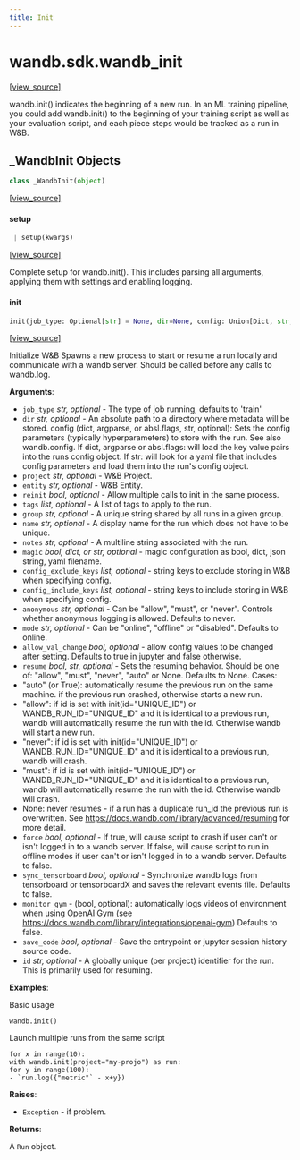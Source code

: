 ```yaml
---
title: Init
---
```


<a name="wandb.sdk.wandb_init"></a>
# wandb.sdk.wandb\_init

[[view_source]](https://github.com/wandb/client/blob/88104ce0f95c9cf58676b249510db7ba56efda09/wandb/sdk/wandb_init.py#L3)

wandb.init() indicates the beginning of a new run. In an ML training pipeline,
you could add wandb.init() to the beginning of your training script as well as
your evaluation script, and each piece steps would be tracked as a run in W&B.

<a name="wandb.sdk.wandb_init._WandbInit"></a>
## \_WandbInit Objects

```python
class _WandbInit(object)
```

[[view_source]](https://github.com/wandb/client/blob/88104ce0f95c9cf58676b249510db7ba56efda09/wandb/sdk/wandb_init.py#L50)

<a name="wandb.sdk.wandb_init._WandbInit.setup"></a>
#### setup

```python
 | setup(kwargs)
```

[[view_source]](https://github.com/wandb/client/blob/88104ce0f95c9cf58676b249510db7ba56efda09/wandb/sdk/wandb_init.py#L62)

Complete setup for wandb.init(). This includes parsing all arguments,
applying them with settings and enabling logging.

<a name="wandb.sdk.wandb_init.init"></a>
#### init

```python
init(job_type: Optional[str] = None, dir=None, config: Union[Dict, str, None] = None, project: Optional[str] = None, entity: Optional[str] = None, reinit: bool = None, tags: Optional[Sequence] = None, group: Optional[str] = None, name: Optional[str] = None, notes: Optional[str] = None, magic: Union[dict, str, bool] = None, config_exclude_keys=None, config_include_keys=None, anonymous: Optional[str] = None, mode: Optional[str] = None, allow_val_change: Optional[bool] = None, resume: Optional[Union[bool, str]] = None, force: Optional[bool] = None, tensorboard=None, sync_tensorboard=None, monitor_gym=None, save_code=None, id=None, settings: Union[Settings, Dict[str, Any], None] = None) -> Union[Run, Dummy]
```

[[view_source]](https://github.com/wandb/client/blob/88104ce0f95c9cf58676b249510db7ba56efda09/wandb/sdk/wandb_init.py#L456)

Initialize W&B
Spawns a new process to start or resume a run locally and communicate with a
wandb server. Should be called before any calls to wandb.log.

**Arguments**:

- `job_type` _str, optional_ - The type of job running, defaults to 'train'
- `dir` _str, optional_ - An absolute path to a directory where metadata will
be stored.
config (dict, argparse, or absl.flags, str, optional):
Sets the config parameters (typically hyperparameters) to store with the
run. See also wandb.config.
If dict, argparse or absl.flags: will load the key value pairs into
the runs config object.
If str: will look for a yaml file that includes config parameters and
load them into the run's config object.
- `project` _str, optional_ - W&B Project.
- `entity` _str, optional_ - W&B Entity.
- `reinit` _bool, optional_ - Allow multiple calls to init in the same process.
- `tags` _list, optional_ - A list of tags to apply to the run.
- `group` _str, optional_ - A unique string shared by all runs in a given group.
- `name` _str, optional_ - A display name for the run which does not have to be
unique.
- `notes` _str, optional_ - A multiline string associated with the run.
- `magic` _bool, dict, or str, optional_ - magic configuration as bool, dict,
json string, yaml filename.
- `config_exclude_keys` _list, optional_ - string keys to exclude storing in W&B
when specifying config.
- `config_include_keys` _list, optional_ - string keys to include storing in W&B
when specifying config.
- `anonymous` _str, optional_ - Can be "allow", "must", or "never". Controls
whether anonymous logging is allowed.  Defaults to never.
- `mode` _str, optional_ - Can be "online", "offline" or "disabled". Defaults to
online.
- `allow_val_change` _bool, optional_ - allow config values to be changed after
setting. Defaults to true in jupyter and false otherwise.
- `resume` _bool, str, optional_ - Sets the resuming behavior. Should be one of:
"allow", "must", "never", "auto" or None. Defaults to None.
Cases:
- "auto" (or True): automatically resume the previous run on the same machine.
if the previous run crashed, otherwise starts a new run.
- "allow": if id is set with init(id="UNIQUE_ID") or WANDB_RUN_ID="UNIQUE_ID"
and it is identical to a previous run, wandb will automatically resume the
run with the id. Otherwise wandb will start a new run.
- "never": if id is set with init(id="UNIQUE_ID") or WANDB_RUN_ID="UNIQUE_ID"
and it is identical to a previous run, wandb will crash.
- "must": if id is set with init(id="UNIQUE_ID") or WANDB_RUN_ID="UNIQUE_ID"
and it is identical to a previous run, wandb will automatically resume the
run with the id. Otherwise wandb will crash.
- None: never resumes - if a run has a duplicate run_id the previous run is
overwritten.
See https://docs.wandb.com/library/advanced/resuming for more detail.
- `force` _bool, optional_ - If true, will cause script to crash if user can't or isn't
logged in to a wandb server.  If false, will cause script to run in offline
modes if user can't or isn't logged in to a wandb server. Defaults to false.
- `sync_tensorboard` _bool, optional_ - Synchronize wandb logs from tensorboard or
tensorboardX and saves the relevant events file. Defaults to false.
- `monitor_gym` - (bool, optional): automatically logs videos of environment when
using OpenAI Gym (see https://docs.wandb.com/library/integrations/openai-gym)
Defaults to false.
- `save_code` _bool, optional_ - Save the entrypoint or jupyter session history
source code.
- `id` _str, optional_ - A globally unique (per project) identifier for the run. This
is primarily used for resuming.


**Examples**:

Basic usage
```
wandb.init()
```

Launch multiple runs from the same script
```
for x in range(10):
with wandb.init(project="my-projo") as run:
for y in range(100):
- `run.log({"metric"` - x+y})
```


**Raises**:

- `Exception` - if problem.


**Returns**:

A `Run` object.

